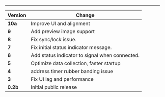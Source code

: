 ---

| Version  | Change                                         |
| -------- | ---------------------------------------------- |
| **10a**   | Improve UI and alignment                       |
| **9**    | Add preview image support                      |
| **8**    | Fix sync/lock issue.                           |
| **7**    | Fix initial status indicator message.          |
| **6**    | Add status indicator to signal when connected. |
| **5**    | Optimize data collection, faster startup       |
| **4**    | address timer rubber banding issue             |
| **3**    | Fix UI lag and performance                     |
| **0.2b** | Initial public release                         |
